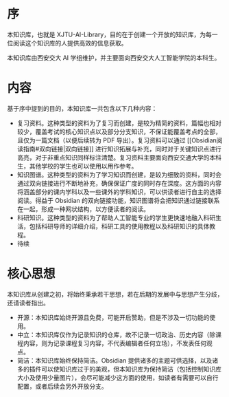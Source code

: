 # 序

本知识库，也就是 XJTU-AI-Library，目的在于创建一个开放的知识库，为每一位阅读这个知识库的人提供高效的信息获取。

本知识库由西安交大 AI 学组维护，并主要面向西安交大人工智能学院的本科生。

# 内容

基于序中提到的目的，本知识库一共包含以下几种内容：

- 复习资料。这种类型的资料为了复习而创建，是较为精简的资料，篇幅也相对较少，覆盖考试的核心知识点以及部分分支知识，不保证能覆盖考点的全部，且仅为一篇文档（以便后续转为 PDF 导出）。复习资料可以通过 [[Obsidian阅读指南#双向链接|双向链接]] 进行知识拓展与补充，同时对于关键知识点进行高亮，对于非重点知识同样标注清楚。复习资料主要面向西安交通大学的本科生，其他学校的学生也可以使用以用作参考。
- 知识图谱。这种类型的资料为了学习知识而创建，是较为细致的资料，同时会通过双向链接进行不断地补充，确保保证广度的同时存在深度。这方面的内容将涵盖部分的课内学科以及一些课外的学科知识，可以供读者进行自主的选择阅读。得益于 Obsidian 的双向链接功能，知识图谱将会把知识通过链接联系在一起，形成一种网状结构，以方便读者的阅读。
- 科研知识。这种类型的资料为了帮助人工智能专业的学生更快速地融入科研生活，包括科研导师的详细介绍，科研工具的使用教程以及科研知识的具体教程。
- 待续

# 核心思想

本知识库从创建之初，将始终秉承若干思想，若在后期的发展中与思想产生分歧，还请读者指出。

- 开源：本知识库始终开源且免费，可能开启赞助，但是不涉及一切功能的使用。
- 中立：本知识库仅作为记录知识的仓库，故不记录一切政治、历史内容（除课程内容，则为记录课程复习内容，不代表编辑者任何立场），不发表任何观点。
- 简洁：本知识库始终保持简洁。Obsidian 提供诸多的主题可供选择，以及诸多的插件可以使知识库过于的美观，但本知识库为保持简洁（包括控制知识库大小及使用少量图片），会尽可能减少这方面的使用，如读者有需要可以自行配置，或者后续会另外开放分支。